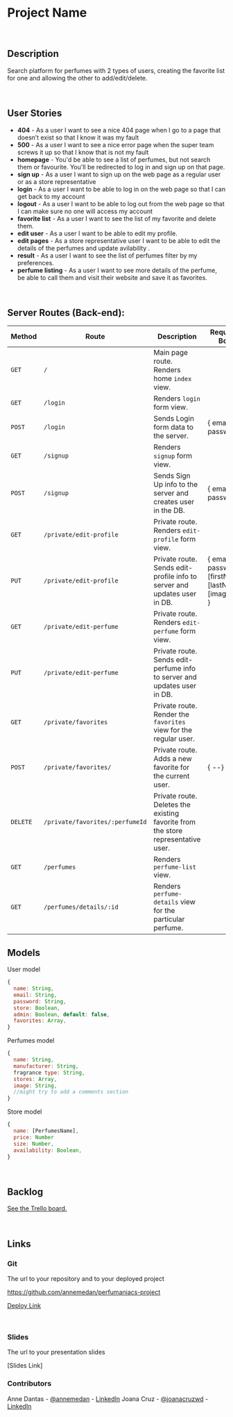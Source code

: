 
# Project Name

<br>



## Description

Search platform for perfumes with 2 types of users, creating the favorite list for one and allowing the other to add/edit/delete.


<br>

## User Stories

- **404** - As a user I want to see a nice 404 page when I go to a page that doesn’t exist so that I know it was my fault
- **500** - As a user I want to see a nice error page when the super team screws it up so that I know that is not my fault
- **homepage** - You'd be able to see a list of perfumes, but not search them or favourite. You'll be redirected to  log in and sign up on that page. 
- **sign up** - As a user I want to sign up on the web page as a regular user or as a store representative
- **login** - As a user I want to be able to log in on the web page so that I can get back to my account
- **logout** - As a user I want to be able to log out from the web page so that I can make sure no one will access my account
- **favorite list** - As a user I want to see the list of my favorite and delete them.
- **edit user** - As a user I want to be able to edit my profile.
- **edit pages** - As a store representative user I want to be able to edit the details of the perfumes and update avilability .
- **result** - As a user I want to see the list of perfumes filter by my preferences.
- **perfume listing** - As a user I want to see more details of the perfume, be able to call them and visit their website and save it as favorites.



<br>



## Server Routes (Back-end):



| **Method** | **Route**                          | **Description**                                              | Request  - Body                                          |
| ---------- | ---------------------------------- | ------------------------------------------------------------ | -------------------------------------------------------- |
| `GET`      | `/`                                | Main page route.  Renders home `index` view.                 |                                                          |
| `GET`      | `/login`                           | Renders `login` form view.                                   |                                                          |
| `POST`     | `/login`                           | Sends Login form data to the server.                         | { email, password }                                      |
| `GET`      | `/signup`                          | Renders `signup` form view.                                  |                                                          |
| `POST`     | `/signup`                          | Sends Sign Up info to the server and creates user in the DB. | {  email, password  }                                    |
| `GET`      | `/private/edit-profile`            | Private route. Renders `edit-profile` form view.             |                                                          |
| `PUT`      | `/private/edit-profile`            | Private route. Sends edit-profile info to server and updates user in DB. | { email, password, [firstName], [lastName], [imageUrl] } |
| `GET`      | `/private/edit-perfume`            | Private route. Renders `edit-perfume` form view.             |                                                          |
| `PUT`      | `/private/edit-perfume`            | Private route. Sends edit-perfume info to server and updates user in DB. |  |
| `GET`      | `/private/favorites`               | Private route. Render the `favorites` view for the regular user.                  |                                                          |
| `POST`     | `/private/favorites/`              | Private route. Adds a new favorite for the current user.     | { --}                                 |
| `DELETE`   | `/private/favorites/:perfumeId` | Private route. Deletes the existing favorite from the store representative user. |                                                          |
| `GET`      | `/perfumes`                     | Renders `perfume-list` view.                              |                                                          |
| `GET`      | `/perfumes/details/:id`         | Renders `perfume-details` view for the particular perfume. |                                                          |







## Models

User model

```javascript
{
  name: String,
  email: String,
  password: String,
  store: Boolean,
  admin: Boolean, default: false,
  favorites: Array,
}

```

Perfumes model
```javascript
{
  name: String,
  manufacturer: String,
  fragrance type: String,
  stores: Array,
  image: String,
  //might try to add a comments section
}

```

Store model
```javascript
{
  name: [PerfumesName],
  price: Number
  size: Number,
  availability: Boolean,
}

```




<br>



## Backlog

[See the Trello board.](https://trello.com/b/Ni3giVKf/ironhackproject)



<br>



## Links



### Git

The url to your repository and to your deployed project

https://github.com/annemedan/perfumaniacs-project

[Deploy Link]()



<br>



### Slides

The url to your presentation slides

[Slides Link]

### Contributors
Anne Dantas - [@annemedan](https://github.com/annemedan) - [LinkedIn](https://www.linkedin.com/in/username)
Joana Cruz - [@joanacruzwd](https://github.com/joanacruzwd) - [LinkedIn](https://www.linkedin.com/in/joana--cruz)
````
